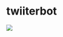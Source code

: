 # twiiterbot
<img src="https://artifiedweb.com/media/k2/items/cache/4a071c64184f6ed127d1b90fcde1a863_XL.jpg">
